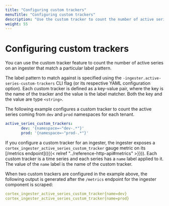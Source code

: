 ```yaml
---
title: "Configuring custom trackers"
menuTitle: "Configuring custom trackers"
description: "Use the custom tracker to count the number of active series on an ingester."
weight: 55
---
```


# Configuring custom trackers

You can use the custom tracker feature to count the number of active series on an ingester that match a particular label pattern. 

The label pattern to match against is specified using the `-ingester.active-series-custom-trackers` CLI flag (or its respective YAML configuration option). Each custom tracker is defined as a key-value pair, where the key is the name of the tracker and the value is the label matcher. Both the key and the value are type `<string>`. 

The following example configures a custom tracker to count the active series coming from `dev` and `prod` namespaces for each tenant. 

```yaml
active_series_custom_trackers:
       dev: '{namespace=~"dev-.*"}'
       prod: '{namespace=~"prod-.*"}'
```

If you configure a custom tracker for an ingester, the ingester exposes a `cortex_ingester_active_series_custom_tracker` gauge metric on its [/metrics endpoint](({{< relref "../reference-http-api#metrics" >}})). Each custom tracker is a time series and each series has a `name` label applied to it. The value of the `name` label is the name of the custom tracker.

When two custom trackers are configured in the example above, the following output is generated after the `/metrics` endpoint for the ingester component is scraped:
```yaml
cortex_ingester_active_series_custom_tracker{name=dev}
cortex_ingester_active_series_custom_tracker{name=prod}
```